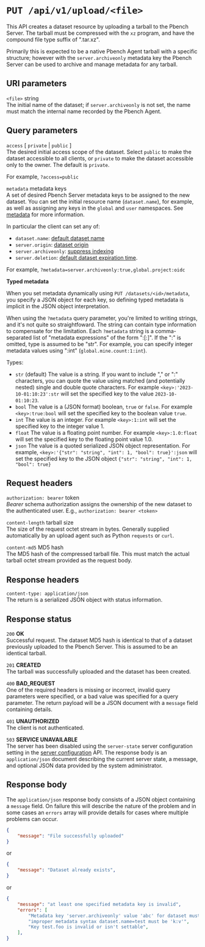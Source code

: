 # `PUT /api/v1/upload/<file>`

This API creates a dataset resource by uploading a tarball to the Pbench Server.
The tarball must be compressed with the `xz` program, and have the compound
file type suffix of ".tar.xz".

Primarily this is expected to be a native Pbench Agent tarball with a specific
structure; however with the `server.archiveonly` metadata key the Pbench Server
can be used to archive and manage metadata for any tarball.

## URI parameters

`<file>` string \
The initial name of the dataset; if `server.archiveonly` is not set, the name must
match the internal name recorded by the Pbench Agent.

## Query parameters

`access` [ `private` | `public` ] \
The desired initial access scope of the dataset. Select `public` to make the dataset
accessible to all clients, or `private` to make the dataset accessible only
to the owner. The default is `private`.

For example, `?access=public`

`metadata` metadata keys \
A set of desired Pbench Server metadata keys to be assigned to the new dataset.
You can set the initial resource name (`dataset.name`), for example, as well as
assigning any keys in the `global` and `user` namespaces. See
[metadata](../metadata.md) for more information.

In particular the client can set any of:
* `dataset.name`: [default dataset name](../metadata.md#datasetname)
* `server.origin`: [dataset origin](../metadata.md#serverorigin)
* `server.archiveonly`: [suppress indexing](../metadata.md#serverarchiveonly)
* `server.deletion`: [default dataset expiration time](../metadata.md#serverdeletion).

For example, `?metadata=server.archiveonly:true,global.project:oidc`

__Typed metadata__

When you set metadata dynamically using `PUT /datasets/<id>/metadata`, you
specify a JSON object for each key, so defining typed metadata is implicit in
the JSON object interpretation.

When using the `?metadata` query parameter, you're limited to writing strings,
and it's not quite so straightfoward. The string can contain type information
to compensate for the limitation. Each `?metadata` string is a comma-separated
list of "metadata expressions" of the form "<key>:<value>[:<type>]". If the
":<type>" is omitted, type is assumed to be "str". For example, you can specify
integer metadata values using ":int" (`global.mine.count:1:int`).

Types:
* `str` (default) The value is a string. If you want to include "," or ":"
  characters, you can quote the value using matched (and potentially nested)
  single and double quote characters. For example `<key>:'2023-10-01:10:23':str`
  will set the specified key to the value `2023-10-01:10:23`.
* `bool` The value is a (JSON format) boolean, `true` or `false`. For example
  `<key>:true:bool` will set the specified key to the boolean value `true`.
* `int` The value is an integer. For example `<key>:1:int` will set the
  specified key to the integer value 1.
* `float` The value is a floating point number. For example `<key>:1.0:float`
  will set the specified key to the floating point value 1.0.
* `json` The value is a quoted serialized JSON object representation. For
  example, `<key>:'{"str": "string", "int": 1, "bool": true}':json` will set
  the specified key to the JSON object `{"str": "string", "int": 1, "bool": true}`

## Request headers

`authorization: bearer` token \
*Bearer* schema authorization assigns the ownership of the new dataset to the
authenticated user. E.g., `authorization: bearer <token>`

`content-length` tarball size \
The size of the request octet stream in bytes. Generally supplied automatically by
an upload agent such as Python `requests` or `curl`.

`content-md5` MD5 hash \
The MD5 hash of the compressed tarball file. This must match the actual tarball
octet stream provided as the request body.

## Response headers

`content-type: application/json` \
The return is a serialized JSON object with status information.

## Response status

`200`   **OK** \
Successful request. The dataset MD5 hash is identical to that of a dataset
previously uploaded to the Pbench Server. This is assumed to be an identical
tarball.

`201`   **CREATED** \
The tarball was successfully uploaded and the dataset has been created.

`400`   **BAD_REQUEST** \
One of the required headers is missing or incorrect, invalid query parameters
were specified, or a bad value was specified for a query parameter. The return
payload will be a JSON document with a `message` field containing details.

`401`   **UNAUTHORIZED** \
The client is not authenticated.

`503`   **SERVICE UNAVAILABLE** \
The server has been disabled using the `server-state` server configuration
setting in the [server configuration](./server_config.md) API. The response
body is an `application/json` document describing the current server state,
a message, and optional JSON data provided by the system administrator.

## Response body

The `application/json` response body consists of a JSON object containing a
`message` field. On failure this will describe the nature of the problem and
in some cases an `errors` array will provide details for cases where multiple
problems can occur.

```json
{
    "message": "File successfully uploaded"
}
```

or

```json
{
    "message": "Dataset already exists",
}
```

or

```json
{
    "message": "at least one specified metadata key is invalid",
    "errors": [
        "Metadata key 'server.archiveonly' value 'abc' for dataset must be a boolean",
        "improper metadata syntax dataset.name=test must be 'k:v'",
        "Key test.foo is invalid or isn't settable",
    ],
}
```
